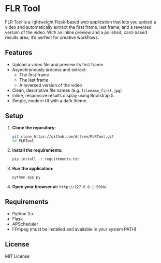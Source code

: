 # FLR Tool

FLR Tool is a lightweight Flask-based web application that lets you upload a video and automatically extract the first frame, last frame, and a reversed version of the video. With an inline preview and a polished, card-based results area, it’s perfect for creative workflows.

## Features

- Upload a video file and preview its first frame.
- Asynchronously process and extract:
  - The first frame
  - The last frame
  - A reversed version of the video
- Clean, descriptive file names (e.g. `filename_first.jpg`)
- Inline, responsive results display using Bootstrap 5.
- Simple, modern UI with a dark theme.

## Setup

1. **Clone the repository:**
   ```bash
   git clone https://github.com/Artsen/FLRTool.git
   cd FLRTool
   ```
2. **Install the requirements:**

   ```bash
   pip install -r requirements.txt
   ```
3. **Run the application:**
   ```bash
   python app.py
   ```
4. **Open your browser at:** 
   `http://127.0.0.1:5000/`

## Requirements
* Python 3.x
* Flask
* APScheduler
* FFmpeg (must be installed and available in your system PATH)

## License
MIT License
